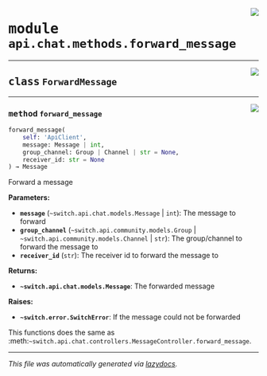 <!-- markdownlint-disable -->

<a href="../../../src/switch/api/chat/methods/forward_message.py#L0"><img align="right" src="https://img.shields.io/badge/-source-cccccc?style=flat-square"/></a>

# <kbd>module</kbd> `api.chat.methods.forward_message`






---

<a href="../../../src/switch/api/chat/methods/forward_message.py#L7"><img align="right" src="https://img.shields.io/badge/-source-cccccc?style=flat-square"/></a>

## <kbd>class</kbd> `ForwardMessage`







---

<a href="../../../src/switch/api/chat/methods/forward_message.py#L8"><img align="right" src="https://img.shields.io/badge/-source-cccccc?style=flat-square"/></a>

### <kbd>method</kbd> `forward_message`

```python
forward_message(
    self: 'ApiClient',
    message: Message | int,
    group_channel: Group | Channel | str = None,
    receiver_id: str = None
) → Message
```

Forward a message 



**Parameters:**
 
 - <b>`message`</b> (``~switch.api.chat.models.Message`` | ``int``):  The message to forward 
 - <b>`group_channel`</b> (``~switch.api.community.models.Group`` | ``~switch.api.community.models.Channel`` | ``str``):  The group/channel to forward the message to 
 - <b>`receiver_id`</b> (``str``):  The receiver id to forward the message to 



**Returns:**
 
 - <b>```~switch.api.chat.models.Message```</b>:  The forwarded message 



**Raises:**
 
 - <b>```~switch.error.SwitchError```</b>:  If the message could not be forwarded 

This functions does the same as :meth:`~switch.api.chat.controllers.MessageController.forward_message`. 




---

_This file was automatically generated via [lazydocs](https://github.com/ml-tooling/lazydocs)._
